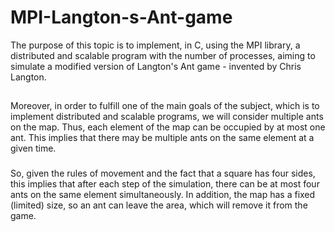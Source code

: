 # MPI-Langton-s-Ant-game
The purpose of this topic is to implement, in C, using the MPI library, a distributed and scalable program with the number of processes, aiming to simulate a modified version of Langton's Ant game - invented by Chris Langton.

##
Moreover, in order to fulfill one of the main goals of the subject, which is to implement distributed and scalable programs, we will consider multiple ants on the map. Thus, each element of the map can be occupied by at most one ant. This implies that there may be multiple ants on the same element at a given time.
###
So, given the rules of movement and the fact that a square has four sides, this implies that after each step of the simulation, there can be at most four ants on the same element simultaneously. In addition, the map has a fixed (limited) size, so an ant can leave the area, which will remove it from the game.



